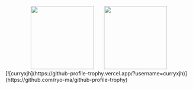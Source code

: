 <div align="center">
<span>&emsp;&emsp;</span>
<img height="170px" src="https://github-readme-stats.vercel.app/api?username=curryxjh" /><span>&emsp;&emsp;</span><img height="170px" src="https://github-readme-stats.vercel.app/api/top-langs/?username=curryxjh&layout=compact&langs_count=8" />
<span>&emsp;&emsp;</span>
</div>
[![curryxjh](https://github-profile-trophy.vercel.app/?username=curryxjh)](https://github.com/ryo-ma/github-profile-trophy)
